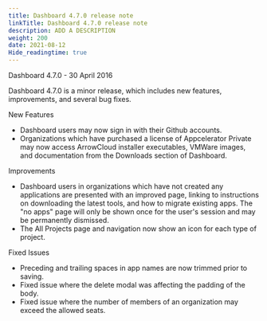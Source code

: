 ```yaml
---
title: Dashboard 4.7.0 release note
linkTitle: Dashboard 4.7.0 release note
description: ADD A DESCRIPTION
weight: 200
date: 2021-08-12
Hide_readingtime: true
---
```


Dashboard 4.7.0 - 30 April 2016

Dashboard 4.7.0 is a minor release, which includes new features, improvements, and several bug fixes.

New Features

* Dashboard users may now sign in with their Github accounts.
* Organizations which have purchased a license of Appcelerator Private may now access ArrowCloud installer executables, VMWare images, and documentation from the Downloads section of Dashboard.

Improvements

* Dashboard users in organizations which have not created any applications are presented with an improved page, linking to instructions on downloading the latest tools, and how to migrate existing apps. The "no apps" page will only be shown once for the user's session and may be permanently dismissed.
* The All Projects page and navigation now show an icon for each type of project.

Fixed Issues

* Preceding and trailing spaces in app names are now trimmed prior to saving.
* Fixed issue where the delete modal was affecting the padding of the body.
* Fixed issue where the number of members of an organization may exceed the allowed seats.
